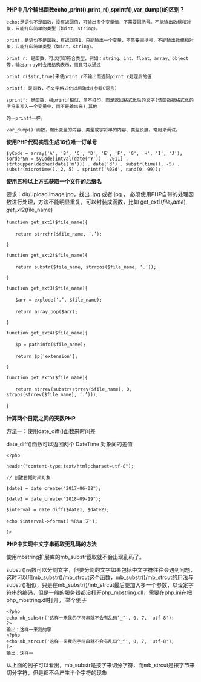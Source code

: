 **PHP中几个输出函数echo ,print(),print_r(),sprintf(),var_dump()的区别？**

    echo:是语句不是函数，没有返回值，可输出多个变量值，不需要圆括号。不能输出数组和对象，只能打印简单的类型（如int，string）。
    
    print：是语句不是函数，有返回值1，只能输出一个变量，不需要圆括号，不能输出数组和对象，只能打印简单类型（如int，string）。
    
    print_r: 是函数，可以打印符合类型，例如：string、int、float、array、object等，输出array时会用结构表示，而且可以通过

	print_r($str,true)来使print_r不输出而返回pirnt_r处理后的值
    
    printf: 是函数，把文字格式化以后输出(参看C语言)
    
    sprintf: 是函数，根printf相似，单不打印，而是返回格式化后的文字(该函数把格式化的字符串写入一个变量中，而不是输出来),其他

	的一printf一样。
    
    var_dump():函数，输出变量的内容、类型或字符串的内容、类型长度。常用来调试。

**使用PHP代码实现生成16位唯一订单号**

    $yCode = array('A', 'B', 'C', 'D', 'E', 'F', 'G', 'H', 'I', 'J');
    $orderSn = $yCode[intval(date('Y')) - 2011] . strtoupper(dechex(date('m'))) . date('d') . substr(time(), -5) . substr(microtime(), 2, 5) . sprintf('%02d', rand(0, 99));

**使用五种以上方式获取一个文件的后缀名**

要求：dir/upload.image.jpg，找出 .jpg 或者 jpg ，
必须使用PHP自带的处理函数进行处理，方法不能明显重复，可以封装成函数，比如 get_ext1($file_name), get_ext2($file_name)

    function get_ext1($file_name){
    
    　　return strrchr($file_name, ‘.’);
    
    }
    
    function get_ext2($file_name){
    
    　　return substr($file_name, strrpos($file_name, ‘.’));
    
    }
    
    function get_ext3($file_name){
    
    　　$arr = explode(‘.’, $file_name);
    
    　　return array_pop($arr);
    
    }
    
    function get_ext4($file_name){
    
    　　$p = pathinfo($file_name);
    
    　　return $p['extension'];
    
    }
    
    function get_ext5($file_name){
    
    　　return strrev(substr(strrev($file_name), 0, strpos(strrev($file_name), ‘.’)));
    
}

**计算两个日期之间的天数PHP**

方法一：使用date_diff()函数来时间差

date_diff()函数可以返回两个 DateTime 对象间的差值

    <?php 
    
    header("content-type:text/html;charset=utf-8");
    
    // 创建日期时间对象
    
    $date1 = date_create("2017-06-08"); 
    
    $date2 = date_create("2018-09-19"); 
    
    $interval = date_diff($date1, $date2); 
    
    echo $interval->format('%R%a 天');
    
    ?>

**PHP中实现中文字串截取无乱码的方法**

使用mbstring扩展库的mb_substr截取就不会出现乱码了。

substr()函数可以分割文字，但要分割的文字如果包括中文字符往往会遇到问题，这时可以用mb_substr()/mb_strcut这个函数，mb_substr()/mb_strcut的用法与substr()相似，只是在mb_substr()/mb_strcut最后要加入多一个参数，以设定字符串的编码，但是一般的服务器都没打开php_mbstring.dll，需要在php.ini在把php_mbstring.dll打开。
举个例子

    <?php
    echo mb_substr('这样一来我的字符串就不会有乱码^_^', 0, 7, 'utf-8');
    ?>
    输出：这样一来我的字
    <?php
    echo mb_strcut('这样一来我的字符串就不会有乱码^_^', 0, 7, 'utf-8');
    ?>
    输出：这样一

从上面的例子可以看出，mb_substr是按字来切分字符，而mb_strcut是按字节来切分字符，但是都不会产生半个字符的现象